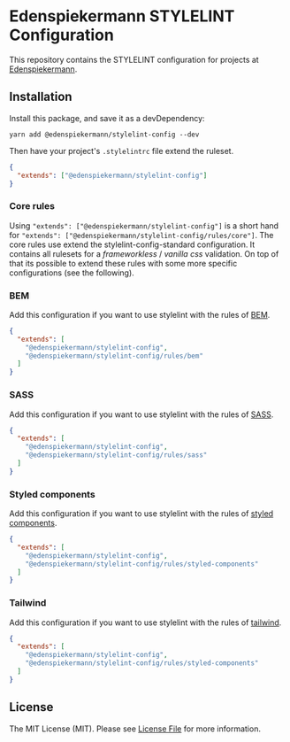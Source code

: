 # Edenspiekermann STYLELINT Configuration

This repository contains the STYLELINT configuration for projects at [Edenspiekermann](https://www.edenspiekermann.com/).

## Installation

Install this package, and save it as a devDependency:

```
yarn add @edenspiekermann/stylelint-config --dev
```

Then have your project's `.stylelintrc` file extend the ruleset.

```json
{
  "extends": ["@edenspiekermann/stylelint-config"]
}
```

### Core rules

Using `"extends": ["@edenspiekermann/stylelint-config"]` is a short hand for `"extends": ["@edenspiekermann/stylelint-config/rules/core"]`. The core rules use extend the stylelint-config-standard configuration. It contains all rulesets for a _frameworkless_ / _vanilla css_ validation. On top of that its possible to extend these rules with some more specific configurations (see the following).


### BEM

Add this configuration if you want to use stylelint with the rules of [BEM](http://getbem.com/introduction/).

```json
{
  "extends": [
    "@edenspiekermann/stylelint-config",
    "@edenspiekermann/stylelint-config/rules/bem"
  ]
}
```

### SASS

Add this configuration if you want to use stylelint with the rules of [SASS](https://sass-lang.com/).

```json
{
  "extends": [
    "@edenspiekermann/stylelint-config",
    "@edenspiekermann/stylelint-config/rules/sass"
  ]
}
```

### Styled components

Add this configuration if you want to use stylelint with the rules of [styled components](https://styled-components.com/).

```json
{
  "extends": [
    "@edenspiekermann/stylelint-config",
    "@edenspiekermann/stylelint-config/rules/styled-components"
  ]
}
```

### Tailwind

Add this configuration if you want to use stylelint with the rules of [tailwind](https://tailwindcss.com/).

```json
{
  "extends": [
    "@edenspiekermann/stylelint-config",
    "@edenspiekermann/stylelint-config/rules/styled-components"
  ]
}
```

## License

The MIT License (MIT). Please see [License File](LICENSE) for more information.
